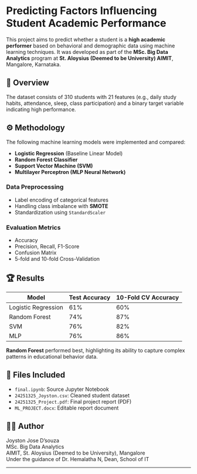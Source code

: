 
# Predicting Factors Influencing Student Academic Performance

This project aims to predict whether a student is a **high academic performer** based on behavioral and demographic data using machine learning techniques. It was developed as part of the **MSc. Big Data Analytics** program at **St. Aloysius (Deemed to be University) AIMIT**, Mangalore, Karnataka.

## 📌 Overview

The dataset consists of 310 students with 21 features (e.g., daily study habits, attendance, sleep, class participation) and a binary target variable indicating high performance.

## ⚙️ Methodology

The following machine learning models were implemented and compared:

- **Logistic Regression** (Baseline Linear Model)
- **Random Forest Classifier**
- **Support Vector Machine (SVM)**
- **Multilayer Perceptron (MLP Neural Network)**

### Data Preprocessing
- Label encoding of categorical features
- Handling class imbalance with **SMOTE**
- Standardization using `StandardScaler`

### Evaluation Metrics
- Accuracy
- Precision, Recall, F1-Score
- Confusion Matrix
- 5-fold and 10-fold Cross-Validation

## 🏆 Results

| Model               | Test Accuracy | 10-Fold CV Accuracy |
|--------------------|---------------|----------------------|
| Logistic Regression| 61%           | 60%                  |
| Random Forest      | 74%           | 87%                  |
| SVM                | 76%           | 82%                  |
| MLP                | 76%           | 86%                  |

**Random Forest** performed best, highlighting its ability to capture complex patterns in educational behavior data.

## 📁 Files Included
- `final.ipynb`: Source Jupyter Notebook
- `24251325_Joyston.csv`: Cleaned student dataset
- `24251325_Project.pdf`: Final project report (PDF)
- `ML_PROJECT.docx`: Editable report document

## 👨‍🎓 Author
Joyston Jose D’souza  
MSc. Big Data Analytics  
AIMIT, St. Aloysius (Deemed to be University), Mangalore  
Under the guidance of Dr. Hemalatha N, Dean, School of IT

---
